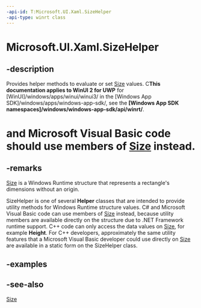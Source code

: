 ```yaml
---
-api-id: T:Microsoft.UI.Xaml.SizeHelper
-api-type: winrt class
---
```


<!-- Class syntax.
public class SizeHelper : Windows.UI.Xaml.ISizeHelper
-->

# Microsoft.UI.Xaml.SizeHelper

## -description

Provides helper methods to evaluate or set [Size](/uwp/api/windows.foundation.size) values. C**This documentation applies to WinUI 2 for UWP** for [WinUI]/windows/apps/winui/winui3/ in the [Windows App SDK]/windows/apps/windows-app-sdk/, see the **[Windows App SDK namespaces]/windows/windows-app-sdk/api/winrt/**.

# and Microsoft Visual Basic code should use members of [Size](/uwp/api/windows.foundation.size) instead.

## -remarks

 [Size](/uwp/api/windows.foundation.size) is a Windows Runtime structure that represents a rectangle's dimensions without an origin.

SizeHelper is one of several **Helper** classes that are intended to provide utility methods for Windows Runtime structure values. C# and Microsoft Visual Basic code can use members of [Size](/uwp/api/windows.foundation.size) instead, because utility members are available directly on the structure due to .NET Framework runtime support. C++ code can only access the data values on [Size](/uwp/api/windows.foundation.size), for example **Height**. For C++ developers, approximately the same utility features that a Microsoft Visual Basic developer could use directly on [Size](/uwp/api/windows.foundation.size) are available in a static form on the SizeHelper class.

## -examples

## -see-also

[Size](/uwp/api/windows.foundation.size)
